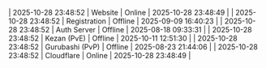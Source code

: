 | 2025-10-28 23:48:52 | Website | Online | 2025-10-28 23:48:49 |
| 2025-10-28 23:48:52 | Registration | Offline | 2025-09-09 16:40:23 |
| 2025-10-28 23:48:52 | Auth Server | Offline | 2025-08-18 09:33:31 |
| 2025-10-28 23:48:52 | Kezan (PvE) | Offline | 2025-10-11 12:51:30 |
| 2025-10-28 23:48:52 | Gurubashi (PvP) | Offline | 2025-08-23 21:44:06 |
| 2025-10-28 23:48:52 | Cloudflare | Online | 2025-10-28 23:48:49 |
